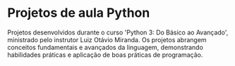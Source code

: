 # Projetos de aula Python
 Projetos desenvolvidos durante o curso 'Python 3: Do Básico ao Avançado', ministrado pelo instrutor Luiz Otávio Miranda. Os projetos abrangem conceitos fundamentais e avançados da linguagem, demonstrando habilidades práticas e aplicação de boas práticas de programação.
